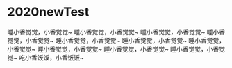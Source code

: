 # 2020newTest
睡小香觉觉，小香觉觉~
睡小香觉觉，小香觉觉~
睡小香觉觉，小香觉觉~
睡小香觉觉，小香觉觉~
睡小香觉觉，小香觉觉~
睡小香觉觉，小香觉觉~
睡小香觉觉，小香觉觉~
睡小香觉觉，小香觉觉~
睡小香觉觉，小香觉觉~
睡小香觉觉，小香觉觉~
吃小香饭饭，小香饭饭~
